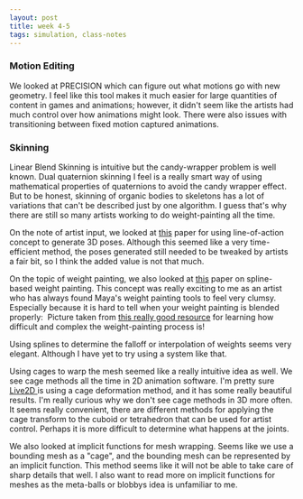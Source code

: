 ```yaml
---
layout: post
title: week 4-5
tags: simulation, class-notes
---
```



### Motion Editing

We looked at PRECISION which can figure out what motions go with new geometry. I feel like this tool makes it much easier for large quantities of content in games and animations; however, it didn't seem like the artists had much control over how animations might look. There were also issues with transitioning between fixed motion captured animations.

### Skinning
Linear Blend Skinning is intuitive but the candy-wrapper problem is well known. Dual quaternion skinning I feel is a really smart way of using mathematical properties of quaternions to avoid the candy wrapper effect. But to be honest, skinning of organic bodies to skeletons has a lot of variations that can't be described just by one algorithm. I guess that's why there are still so many artists working to do weight-painting all the time. 

On the note of artist input, we looked at [this](https://graphics.ethz.ch/publications/papers/paperOzt13.php) paper for using line-of-action concept to generate 3D poses. Although this seemed like a very time-efficient method, the poses generated still needed to be tweaked by artists a fair bit, so I think the added value is not that much. 

On the topic of weight painting, we also looked at [this](http://motionlab.kaist.ac.kr/wp-content/uploads/2018/09/SplineSkinning_TOG_CameraReady.pdf) paper on spline-based weight painting. This concept was really exciting to me as an artist who has always found Maya's weight painting tools to feel very clumsy. Especially because it is hard to tell when your weight painting is blended properly:
<img src="http://www.3dfiggins.com/writeups/paintingWeights/contents/fig24_knuckle_smoothed.jpg" alt=""/>
Picture taken from <a href="http://www.3dfiggins.com/writeups/paintingWeights/">this really good resource</a> for learning how difficult and complex the weight-painting process is!

Using splines to determine the falloff or interpolation of weights seems very elegant. Although I have yet to try using a system like that. 

Using cages to warp the mesh seemed like a really intuitive idea as well. We see cage methods all the time in 2D animation software. I'm pretty sure <a href="https://www.live2d.com/en/about/whats_live2d">Live2D </a>is using a cage deformation method, and it has some really beautiful results. I'm really curious why we don't see cage methods in 3D more often. It seems really convenient, there are different methods for applying the cage transform to the cuboid or tetrahedron that can be used for artist control. Perhaps it is more difficult to determine what happens at the joints.

We also looked at implicit functions for mesh wrapping. Seems like we use a bounding mesh as a "cage", and the bounding mesh can be represented by an implicit function. This method seems like it will not be able to take care of sharp details that well. I also want to read more on implicit functions for meshes as the meta-balls or blobbys idea is unfamiliar to me.

